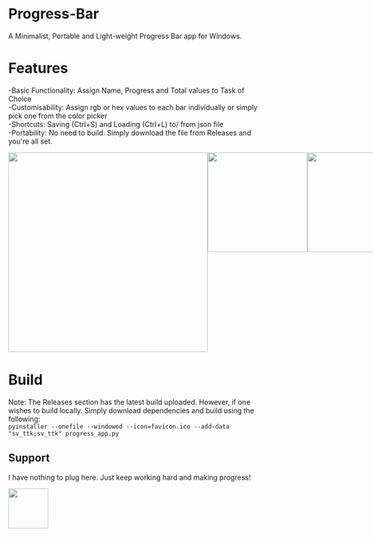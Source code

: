 # Progress-Bar
A Minimalist, Portable and Light-weight Progress Bar app for Windows.

# Features
-Basic Functionality: Assign Name, Progress and Total values to Task of Choice  
-Customisability: Assign rgb or hex values to each bar individually or simply pick one from the color picker  
-Shortcuts: Saving (Ctrl+S) and Loading (Ctrl+L) to/ from json file  
-Portability: No need to build. Simply download the file from Releases and you're all set.  

<div style="display: flex;">
  <img src="https://github.com/user-attachments/assets/1ccbc611-06c3-44f0-b349-649b7436e436" height="400" />
    <img src="https://github.com/user-attachments/assets/cfdcc526-aa2c-4f8d-927f-f822c1f97f03" height="200" />
    <img src="https://github.com/user-attachments/assets/985e15fe-8b21-460c-9496-fb34f8a495c1" height="200" />

</div>


# Build
Note: The Releases section has the latest build uploaded. However, if one wishes to build locally. Simply download dependencies and build using the following:  
`pyinstaller --onefile --windowed --icon=favicon.ico --add-data "sv_ttk;sv_ttk" progress_app.py`

## Support
I have nothing to plug here. Just keep working hard and making progress!  

<img src="https://github.com/user-attachments/assets/d19c0b80-c5b3-4180-bdca-cb645edcd1ad" height="80" />

